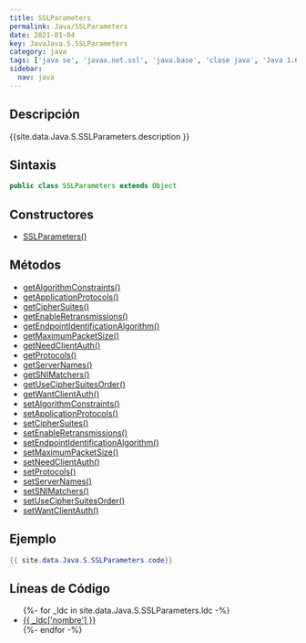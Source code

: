 ```yaml
---
title: SSLParameters
permalink: Java/SSLParameters
date: 2021-01-04
key: JavaJava.S.SSLParameters
category: java
tags: ['java se', 'javax.net.ssl', 'java.base', 'clase java', 'Java 1.6']
sidebar: 
  nav: java
---
```


## Descripción
{{site.data.Java.S.SSLParameters.description }}

## Sintaxis
~~~java
public class SSLParameters extends Object
~~~

## Constructores
* [SSLParameters()](/Java/SSLParameters/SSLParameters/)

## Métodos
* [getAlgorithmConstraints()](/Java/SSLParameters/getAlgorithmConstraints)
* [getApplicationProtocols()](/Java/SSLParameters/getApplicationProtocols)
* [getCipherSuites()](/Java/SSLParameters/getCipherSuites)
* [getEnableRetransmissions()](/Java/SSLParameters/getEnableRetransmissions)
* [getEndpointIdentificationAlgorithm()](/Java/SSLParameters/getEndpointIdentificationAlgorithm)
* [getMaximumPacketSize()](/Java/SSLParameters/getMaximumPacketSize)
* [getNeedClientAuth()](/Java/SSLParameters/getNeedClientAuth)
* [getProtocols()](/Java/SSLParameters/getProtocols)
* [getServerNames()](/Java/SSLParameters/getServerNames)
* [getSNIMatchers()](/Java/SSLParameters/getSNIMatchers)
* [getUseCipherSuitesOrder()](/Java/SSLParameters/getUseCipherSuitesOrder)
* [getWantClientAuth()](/Java/SSLParameters/getWantClientAuth)
* [setAlgorithmConstraints()](/Java/SSLParameters/setAlgorithmConstraints)
* [setApplicationProtocols()](/Java/SSLParameters/setApplicationProtocols)
* [setCipherSuites()](/Java/SSLParameters/setCipherSuites)
* [setEnableRetransmissions()](/Java/SSLParameters/setEnableRetransmissions)
* [setEndpointIdentificationAlgorithm()](/Java/SSLParameters/setEndpointIdentificationAlgorithm)
* [setMaximumPacketSize()](/Java/SSLParameters/setMaximumPacketSize)
* [setNeedClientAuth()](/Java/SSLParameters/setNeedClientAuth)
* [setProtocols()](/Java/SSLParameters/setProtocols)
* [setServerNames()](/Java/SSLParameters/setServerNames)
* [setSNIMatchers()](/Java/SSLParameters/setSNIMatchers)
* [setUseCipherSuitesOrder()](/Java/SSLParameters/setUseCipherSuitesOrder)
* [setWantClientAuth()](/Java/SSLParameters/setWantClientAuth)

## Ejemplo
~~~java
{{ site.data.Java.S.SSLParameters.code}}
~~~

## Líneas de Código
<ul>
{%- for _ldc in site.data.Java.S.SSLParameters.ldc -%}
   <li>
       <a href="{{_ldc['url'] }}">{{ _ldc['nombre'] }}</a>
   </li>
{%- endfor -%}
</ul>
